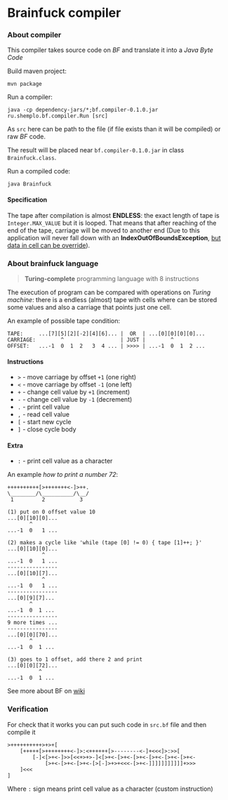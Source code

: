 # Brainfuck compiler

### About compiler

This compiler takes source code on *BF* and translate it into a *Java Byte Code*

Build maven project:

```
mvn package
```

Run a compiler:

```
java -cp dependency-jars/*;bf.compiler-0.1.0.jar ru.shemplo.bf.compiler.Run [src]
```

As `src` here can be path to the file (if file exists than it will be compiled) or raw *BF* code.

The result will be placed near `bf.compiler-0.1.0.jar` in class `Brainfuck.class`.

Run a compiled code:

```
java Brainfuck
```
#### Specification

The tape after compilation is almost **ENDLESS**: the exact length of tape is
`Integer.MAX_VALUE` but it is looped. That means that after reaching of
the end of the tape, carriage will be moved to another end 
(Due to this application will never fall down with an <b>IndexOutOfBoundsException</b>,
<ins>but data in cell can be override</ins>).

### About brainfuck language

> **Turing-complete** programming language with 8 instructions

The execution of program can be compared with operations on *Turing machine*:
there is a endless (almost) tape with cells where can be stored some values
and also a carriage that points just one cell.

An example of possible tape condition:

```
TAPE:     ...[7][5][2][-2][4][6]... |  OR  | ...[0][0][0][0]...
CARRIAGE:        ^                  | JUST |        ^
OFFSET:   ...-1  0  1  2   3  4 ... | >>>> | ...-1  0  1  2 ...
```

#### Instructions
* `>` - move carriage by offset `+1` (one right)
* `<` - move carriage by offset `-1` (one left)
* `+` - change cell value by `+1` (increment)
* `-` - change cell value by `-1` (decrement)
* `.` - print cell value
* `,` - read cell value
* `[` - start new cycle
* `]` - close cycle body

#### Extra
* `:` - print cell value as a character

An example *how to print a number 72*:

```
++++++++++[>+++++++<-]>++.
\________/\__________/\__/
 1         2           3
 
(1) put on 0 offset value 10
...[0][10][0]...
       ^
...-1  0   1 ...

(2) makes a cycle like 'while (tape [0] != 0) { tape [1]++; }'
...[0][10][0]...
           ^
...-1  0   1 ...
----------------
...[0][10][7]...
           ^
...-1  0   1 ...
----------------
...[0][9][7]...
       ^
...-1  0  1 ...
----------------
9 more times ...
----------------
...[0][0][70]...
       ^
...-1  0  1 ...

(3) goes to 1 offset, add there 2 and print
...[0][0][72]...
          ^
...-1  0  1 ...
```

See more about BF on [wiki](https://en.wikipedia.org/wiki/Brainfuck)

### Verification

For check that it works you can put such code in `src.bf` file and then compile it

```brainfuck
>++++++++++>+>+[
    [+++++[>++++++++<-]>:<++++++[>--------<-]+<<<]>:>>[
        [-]<[>+<-]>>[<<+>+>-]<[>+<-[>+<-[>+<-[>+<-[>+<-[>+<-
            [>+<-[>+<-[>+<-[>[-]>+>+<<<-[>+<-]]]]]]]]]]]+>>>
    ]<<<
]
```

Where `:` sign means print cell value as a character (custom instruction)